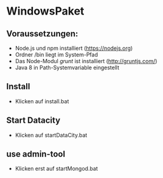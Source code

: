 # WindowsPaket
## Voraussetzungen:
* Node.js und npm installiert (https://nodejs.org)
* Ordner /bin liegt im System-Pfad
* Das Node-Modul *grunt* ist installiert (http://gruntjs.com/)
* Java 8 in Path-Systemvariable eingestellt

## Install
* Klicken auf install.bat

## Start Datacity
* Klicken auf startDataCity.bat

## use admin-tool
* Klicken erst auf startMongod.bat